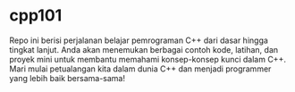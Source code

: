 # cpp101
Repo ini berisi perjalanan belajar pemrograman C++ dari dasar hingga tingkat lanjut. Anda akan menemukan berbagai contoh kode, latihan, dan proyek mini untuk membantu memahami konsep-konsep kunci dalam C++. Mari mulai petualangan kita dalam dunia C++ dan menjadi programmer yang lebih baik bersama-sama!
